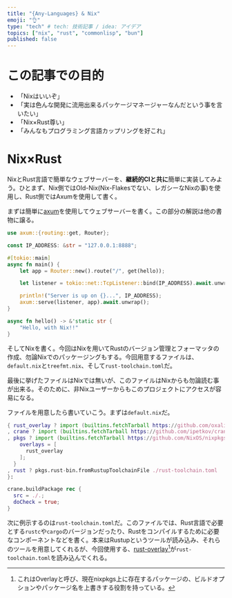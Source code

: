 ```yaml
---
title: "{Any-Languages} & Nix"
emoji: "👌"
type: "tech" # tech: 技術記事 / idea: アイデア
topics: ["nix", "rust", "commonlisp", "bun"]
published: false
---
```


# この記事での目的

- 「Nixはいいぞ」
- 「実は色んな開発に流用出来るパッケージマネージャーなんだという事を言いたい」
- 「Nix×Rust尊い」
- 「みんなもプログラミング言語カップリングを好これ」

# Nix×Rust

NixとRust言語で簡単なウェブサーバーを、**継続的CIと共に**簡単に実装してみよう。ひとまず、Nix側ではOld-Nix(Nix-Flakesでない、レガシーなNixの事)を使用し、Rust側ではAxumを使用して書く。

まずは簡単に[axum](https://github.com/tokio-rs/axum)を使用してウェブサーバーを書く。この部分の解説は他の書物に譲る。

```rust:src/main.rs
use axum::{routing::get, Router};

const IP_ADDRESS: &str = "127.0.0.1:8888";

#[tokio::main]
async fn main() {
    let app = Router::new().route("/", get(hello));

    let listener = tokio::net::TcpListener::bind(IP_ADDRESS).await.unwrap();

    println!("Server is up on {}...", IP_ADDRESS);
    axum::serve(listener, app).await.unwrap();
}

async fn hello() -> &'static str {
    "Hello, with Nix!!"
}
```

そしてNixを書く。今回はNixを用いてRustのバージョン管理とフォーマッタの作成、勿論Nixでのパッケージングもする。今回用意するファイルは、`default.nix`と`treefmt.nix`、そして`rust-toolchain.toml`だ。

最後に挙げたファイルはNixでは無いが、このファイルはNixからも勿論読む事が出来る。そのために、非Nixユーザーからもこのプロジェクトにアクセスが容易になる。

ファイルを用意したら書いていこう。まずは`default.nix`だ。

```nix:default.nix
{ rust_overlay ? import (builtins.fetchTarball https://github.com/oxalica/rust-overlay/archive/8ef3f6a8f5af867ab5f75fc86fbd934a6351820b.tar.gz)
, crane ? import (builtins.fetchTarball https://github.com/ipetkov/crane/archive/19ca94ec2d288de334ae932107816b4a97736cd8.tar.gz) { }
, pkgs ? import (builtins.fetchTarball https://github.com/NixOS/nixpkgs/archive/057f9aecfb71c4437d2b27d3323df7f93c010b7e.tar.gz) {
    overlays = [
      rust_overlay
    ];
  }
, rust ? pkgs.rust-bin.fromRustupToolchainFile ./rust-toolchain.toml
}:

crane.buildPackage rec {
  src = ./.;
  doCheck = true;
}
```

次に例示するのは`rust-toolchain.toml`だ。このファイルでは、Rust言語で必要とする`rustc`や`cargo`のバージョンだったり、Rustをコンパイルするために必要なコンポーネントなどを書く。本来はRustupというツールが読み込み、それらのツールを用意してくれるが、今回使用する、[rust-overlay](https://github.com/oxalica/rust-overlay)[^1]が`rust-toolchain.toml`を読み込んでくれる。

[^1]: これはOverlayと呼び、現在nixpkgs上に存在するパッケージの、ビルドオプションやパッケージ名を上書きする役割を持っている。
